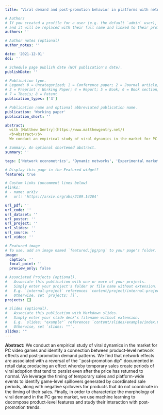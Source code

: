 ```yaml
---
title: 'Viral demand and post-promotion behavior in platforms with network effects'

# Authors
# If you created a profile for a user (e.g. the default `admin` user), write the username (folder name) here
# and it will be replaced with their full name and linked to their profile.
authors: ''

# Author notes (optional)
author_notes: ''

date: '2021-12-01'
doi: ''

# Schedule page publish date (NOT publication's date).
publishDate: ''

# Publication type.
# Legend: 0 = Uncategorized; 1 = Conference paper; 2 = Journal article;
# 3 = Preprint / Working Paper; 4 = Report; 5 = Book; 6 = Book section;
# 7 = Thesis; 8 = Patent
publication_types: ['3']

# Publication name and optional abbreviated publication name.
publication: 'Working paper'
publication_short: ''

abstract:
  with [Matthew Gentry](https://www.matthewgentry.net/)
  <b>Abstract</b>
  We conduct an empirical study of viral dynamics in the market for PC video games and identify a connection between product-level network effects and post-promotion demand patterns. We find that network effects are associated with a reversal of the ``post-promotion dip'' documented in retail data; producing an effect whereby temporary sales create periods of viral adoption that tend to persist even after the price has returned to normal. We leverage the timing of temporary sales and platform-wide events to identify game-level spillovers generated by coordinated sale periods, along with negative spillovers for products that do not coordinate in the timing of their sales. Finally, in order to characterize the morphology of viral demand in the PC game market, we use machine learning to decompose product-level features and study their interaction with post-promotion trends.

# Summary. An optional shortened abstract.
summary: ''

tags: ['Network econometrics', 'Dynamic networks', 'Experimental markets and networks', 'Reputation systems and information design']

# Display this page in the Featured widget?
featured: true

# Custom links (uncomment lines below)
#links:
# - name: arXiv
#   url: 'https://arxiv.org/abs/2109.14204'

url_pdf: ''
url_code: ''
url_dataset: ''
url_poster: ''
url_project: ''
url_slides: ''
url_source: ''
url_video: ''

# Featured image
# To use, add an image named `featured.jpg/png` to your page's folder.
image:
  caption: ''
  focal_point: ''
  preview_only: false

# Associated Projects (optional).
#   Associate this publication with one or more of your projects.
#   Simply enter your project's folder or file name without extension.
#   E.g. `internal-project` references `content/project/internal-project/index.md`.
#   Otherwise, set `projects: []`.
projects: []

# Slides (optional).
#   Associate this publication with Markdown slides.
#   Simply enter your slide deck's filename without extension.
#   E.g. `slides: "example"` references `content/slides/example/index.md`.
#   Otherwise, set `slides: ""`.
slides: ""
---
```

**Abstract:** We conduct an empirical study of viral dynamics in the market for PC video games and identify a connection between product-level network effects and post-promotion demand patterns. We find that network effects are associated with a reversal of the ``post-promotion dip'' documented in retail data; producing an effect whereby temporary sales create periods of viral adoption that tend to persist even after the price has returned to normal. We leverage the timing of temporary sales and platform-wide events to identify game-level spillovers generated by coordinated sale periods, along with negative spillovers for products that do not coordinate in the timing of their sales. Finally, in order to characterize the morphology of viral demand in the PC game market, we use machine learning to decompose product-level features and study their interaction with post-promotion trends.